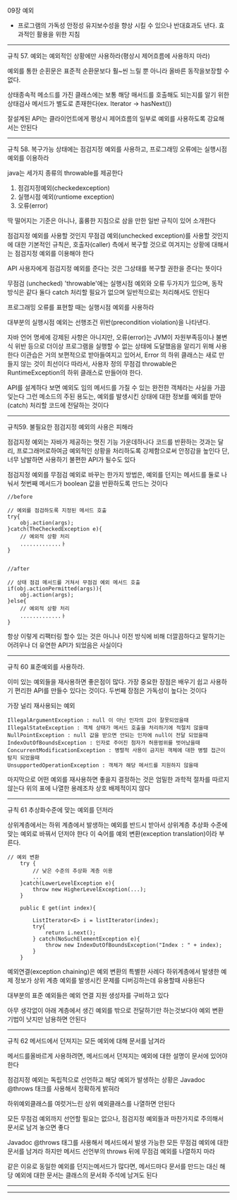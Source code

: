 
09장 예외
- 프로그램의 가독성 안정성 유지보수성을 향상 시킬 수 있으나 반대효과도 낸다.
효과적인 활용을 위한 지침

------------------------------------------------------------------------

규칙 57. 예외는 예외적인 상황에만 사용하라(평상시 제어흐름에 사용하지 마라)

예외를 통한 순횐문은 표준적 순환문보다 훨~씬 느릴 뿐 아니라 올바른 동작을보장할 수 없다.


상태종속적 메소드를 가진 클래스에는 보통 해당 매서드를 호출해도 되는지를 알기 위한
상태검사 메서드가 별도로 존재한다(ex. Iterator -> hasNext())

잘설계된 API는 클라이언트에게 평상시 제어흐름의 일부로 예외를 사용하도록 강요해서는 안된다




------------------------------------------------------------------------

규칙 58. 복구가능 상태에는 점검지정 예외를 사용하고, 프로그래밍 오류에는 실행시점 예외를 이용하라
 
java는 세가지 종류의 throwable를 제공한다
1. 점검지정예외(checkedexception)
2. 실행시점 예외(runtiome exception)
3. 오류(error)

딱 떨어지는 기준은 아니나, 훌륭한 지침으로 삼을 만한 일반 규칙이 있어 소개한다

점검지정 예외를 사용할 것인지 무점검 예외(unchecked exception)를 사용할 것인지에 대한 기본적인 규칙은,
호출자(caller) 측에서 복구할 것으로 여겨지는 상황에 대해서는 점검지정 예외를 이용해야 한다

API 사용자에게 점검지정 예외를 준다는 것은 그상태를 복구할 권한을 준다는 뜻이다

무점검 (unchecked) 'throwable'에는 실행시점 예외와 오류 두가지가 있으며, 동작 방식은 같다
둘다 catch 처리할 필요가 없으며 일반적으로는 처리해서도 안된다

프로그래밍 오류를 표현할 때는 실행시점 예외를 사용하라

대부분의 실행시점 예외는 선행조건 위반(precondition violation)을 나타낸다.

자바 언어 명세에 강제된 사항은 아니지만, 오류(error)는  JVM이 자원부족등이나 불변식 위반 등으로
더이상 프로그램을 실행할 수 없는 상태에 도달했음을 알리기 위해 사용한다
이관습은 거의 보편적으로 받아들여지고 있어서, Error 의 하위 클래스는 새로 만들지 않는 것이 최선이다
따라서, 사용자 정의 무점검 throwable은 RuntimeException의 하위 클래스로 만들어야 한다.

API를 설계하다 보면 예외도 임의 메서드를 가질 수 있는 완전한 객체라는 사실을 가끔 잊는다
그런 메소드의 주된 용도는, 예외를 발생시킨 상태에 대한 정보를 예외를 받아(catch) 처리할 코드에 전달하는 것이다


------------------------------------------------------------------------

규칙59. 불필요한 점검지정 예외의 사용은 피해라

점검지정 예외는 자바가 제공하는 멋진 기능 가운데하나다
코드를 반환하는 것과는 달리, 프로그래머로하여금 예외적인 상황을 처리하도록 강제함으로써 안정감을 높인다
단, 너무 남발하면 사용하기 불편한 API가 될수도 있다

점검지정 예외를 무점검 예외로 바꾸는 한가지 방법은, 예외를 던지는 메서드를 둘로 나눠서 첫번째 메서드가 boolean 값을
반환하도록 만드는 것이다

```
//before

// 예외를 점검하도록 지정된 메서드 호출
try{
    obj.action(args);
}catch(TheCheckedException e){
    // 예외적 상황 처리
    .............ㅏ
}


//after

// 상태 점검 메서드를 거쳐서 무점검 예외 메서드 호출
if(obj.actionPermitted(args)){
    obj.action(args);
}else{
    // 예외적 상황 처리
    .............ㅏ
}
```
항상 이렇게 리팩터링 할수 있는 것은 아니나 
이전 방식에 비해 더깔끔하다고 말하기는 어려우나 더 유연한 API가 되었음은 사실이다

------------------------------------------------------------------------

규칙 60 표준예외를 사용하라.

이미 있는 예외들을 재사용하면 좋은점이 많다. 가장 중요한 장점은 배우기 쉽고 사용하기 편리한 API를 만들수 있다는 것이다.
두번째 장점은 가독성이 높다는 것이다

가장 널리 재사용되는 예외

``` 
IllegalArgumentException : null 이 아닌 인자의 값이 잘못되었을때
IllegalStateException : 객체 상태가 메서드 호출을 처리하기에 적절치 않을때 
NullPointException : null 값을 받으면 안되는 인자에 null이 전달 되었을때
IndexOutOfBoundsException : 인자로 주어진 첨자가 허용범위를 벗어났을때
ConcurrentModificationException : 병렬적 사용이 금지된 객체에 대한 병렬 접근이 탐지 되었을때
UnsupportedOperationException : 객체가 해당 메서드를 지원하지 않을때
```

마지막으로 어떤 예외를 재사용하면 좋을지 결정하는 것은 엄밀한 과학적 절차를 따르지 않는다
위의 표에 나열한 용례조차 상호 배제적이지 않다


------------------------------------------------------------------------

규칙 61 추상화수준에 맞는 예외를 던저라

상위계층에서는 하위 계층에서 발생하는 예외를 반드시 받아서 상위계층 추상화 수준에 맞는 예외로 바꿔서 던저야 한다
이 숙어를 예외 변환(exception translation)이라 부른다.

```
// 예외 변환
    try {
        // 낮은 수준의 추상화 계층 이용
        ...
    }catch(LowerLevelException e){
        throw new HigherLevelException(...);
    }
    
    public E get(int index){
        
        ListIterator<E> i = listIterator(index);
        try{
            return i.next();
        } catch(NoSuchElementException e){
            throw new IndexOutOfBoundsException("Index : " + index);
        }
    }
```


예외연결(exception chaining)은 예외 변환의 특별한 사례다
하위계층에서 발생한 예제 정보가 상위 계층 예외를 발생시킨 문제를 디버깅하는데 유용할때 사용된다

대부분의 표준 예외들은 예외 연결 지원 생성자를 구비하고 있다

아무 생각없이 아래 계층에서 생긴 예외를 밖으로 전달하기만 하는것보다야 예외 변환 기법이 낫지만
남용하면 안된다


------------------------------------------------------------------------

규칙 62 메서드에서 던져지는 모든 예외에 대해 문서를 남겨라

메서드를올바르게 사용하려면, 메서드에서 던져지는 예외에 대한 설명이 문서에 있어야 한다

점검지정 예외는 독립적으로 선언하고 해당 예외가 발생하는 상황은 Javadoc @throws 태크를
사용해서 정확하게 밝혀라

하위예외클래스를 여럿거느린 상위 예외클래스를 나열하면 안된다

모든 무점검 예외까지 선언할 필요는 없으나, 점검지정 예외들과 마찬가지로 주의해서 문서로 남겨 놓으면 좋다

Javadoc @throws 태그를 사용해서 메서드에서 발생 가능한 모든 무점검 예외에 대한 문서를 남겨라
하지만 메서드 선언부의 throws 뒤에 무점검 예외를 나열하지 마라

같은 이유로 동일한 예외를 던지는메서드가 많다면, 메서드마다 문서를 만드는 대신
해당 예외에 대한 문서는 클래스의 문서화 주석에 남겨도 된다


------------------------------------------------------------------------


































------------------------------------------------------------------------
